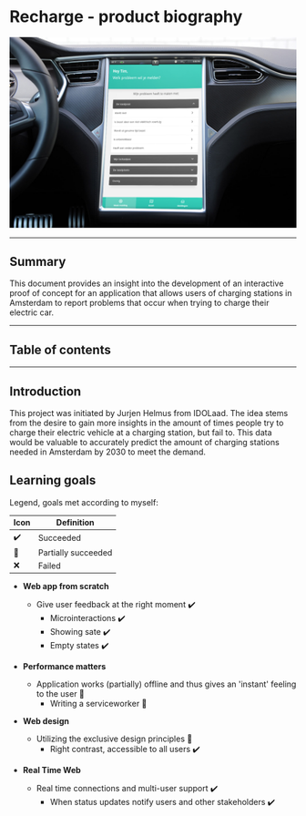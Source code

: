 # Recharge - product biography

![image](images/tesla-model-s-touchscreen.jpg)

---

## Summary
This document provides an insight into the development of an interactive proof of concept for an application that allows users of charging stations in Amsterdam to report problems that occur when trying to charge their electric car.

---

## Table of contents

---

## Introduction
This project was initiated by Jurjen Helmus from IDOLaad. The idea stems from the desire to gain more insights in the amount of times people try to charge their electric vehicle at a charging station, but fail to. This data would be valuable to accurately predict the amount of charging stations needed in Amsterdam by 2030 to meet the demand.

## Learning goals
Legend, goals met according to myself:   

| Icon | Definition |
|------|------------|
|✔️| Succeeded |
|🔸| Partially succeeded |
|❌| Failed |


- **Web app from scratch**
    - Give user feedback at the right moment ✔️
        - Microinteractions ✔️
        - Showing sate ✔️
        - Empty states ✔️


- **Performance matters**
    - Application works (partially) offline and thus gives an 'instant' feeling to the user 🔸
        - Writing a serviceworker 🔸


- **Web design**
    - Utilizing the exclusive design principles 🔸
        - Right contrast, accessible to all users ✔️


- **Real Time Web**
    - Real time connections and multi-user support ✔️
        - When status updates notify users and other stakeholders ✔️
